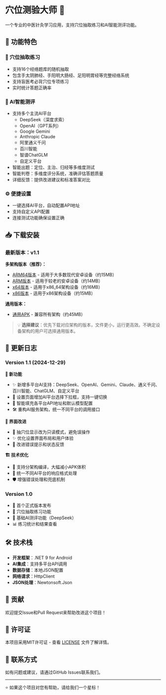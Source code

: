 # 穴位测验大师 🎯

一个专业的中医针灸学习应用，支持穴位抽取练习和AI智能测评功能。

## 📱 功能特色

### 🎲 穴位抽取练习
- 支持16个经络题库的随机抽取
- 包含手太阴肺经、手阳明大肠经、足阳明胃经等完整经络系统
- 支持盲医考必背穴位专项练习
- 实时统计答题正确率

### 🤖 AI智能测评
- 支持多个主流AI平台
  - DeepSeek（深度求索）
  - OpenAI（GPT系列）
  - Google Gemini
  - Anthropic Claude
  - 阿里通义千问
  - 百川智能
  - 智谱ChatGLM
  - 自定义平台
- 智能出题：定位、主治、归经等多维度测试
- 智能判卷：多维度评分系统，准确评估答题质量
- 详细反馈：提供改进建议和标准答案对比

### ⚙️ 便捷设置
- 一键选择AI平台，自动配置API地址
- 支持自定义API配置
- 连接测试功能确保设置正确

## 📥 下载安装

### 最新版本：v1.1

**多架构版本（推荐）：**
- [ARM64版本](https://github.com/zjn046/AcupointProject/releases/download/v1.1/com.acupoint.quizmaster-v1.1-arm64.apk) - 适用于大多数现代安卓设备（约15MB）
- [ARM版本](https://github.com/zjn046/AcupointProject/releases/download/v1.1/com.acupoint.quizmaster-v1.1-arm.apk) - 适用于较老的安卓设备（约14MB）  
- [x64版本](https://github.com/zjn046/AcupointProject/releases/download/v1.1/com.acupoint.quizmaster-v1.1-x64.apk) - 适用于x86_64架构设备（约16MB）
- [x86版本](https://github.com/zjn046/AcupointProject/releases/download/v1.1/com.acupoint.quizmaster-v1.1-x86.apk) - 适用于x86架构设备（约15MB）

**通用版本：**
- [通用APK](https://github.com/zjn046/AcupointProject/releases/download/v1.1/com.acupoint.quizmaster-v1.1-universal.apk) - 兼容所有架构（约45MB）

> 💡 **选择建议**：优先下载对应架构的版本，文件更小，运行更高效。不确定设备架构的用户可选择通用版本。

## 🔄 更新日志

### Version 1.1 (2024-12-29)
**🚀 新功能**
- ✨ 新增多平台AI支持：DeepSeek、OpenAI、Gemini、Claude、通义千问、百川智能、ChatGLM、自定义平台
- 🎯 设置页面增加AI平台选择下拉框，支持一键切换
- 🔄 智能填充各平台API地址和默认模型配置
- 🛠️ 重构AI服务架构，统一不同平台的调用接口

**🎨 界面改进**
- 📱 抽穴位显示改为只读模式，避免误操作
- ✨ 优化设置界面布局和用户体验
- 🔧 改进错误提示和状态反馈

**🏗️ 技术优化**
- 🚀 支持分架构编译，大幅减小APK体积
- 🔧 统一不同AI平台的响应格式处理
- 🛡️ 增强错误处理和兜底机制

### Version 1.0
- 🎉 首个正式版本发布
- 🎲 穴位抽取练习功能
- 🤖 基础AI测评功能（DeepSeek）
- 📊 练习统计和结果查看

## 🛠️ 技术栈

- **开发框架**：.NET 9 for Android
- **AI集成**：支持多平台API调用
- **数据存储**：本地JSON配置
- **网络请求**：HttpClient
- **JSON处理**：Newtonsoft.Json

## 🤝 贡献

欢迎提交Issue和Pull Request来帮助改进这个项目！

## 📄 许可证

本项目采用MIT许可证 - 查看 [LICENSE](LICENSE) 文件了解详情。

## 📧 联系方式

如有问题或建议，请通过GitHub Issues联系我们。

---

⭐ 如果这个项目对您有帮助，请给我们一个星标！
